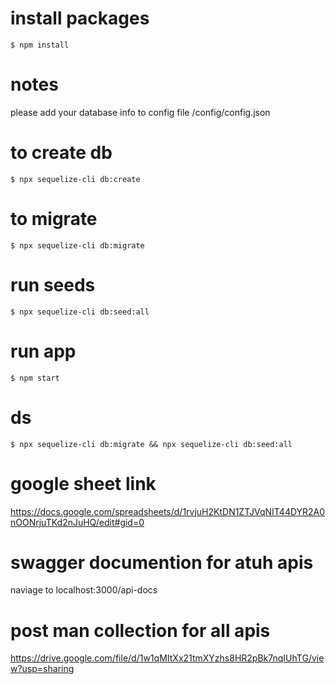 
# install packages  
`$ npm install`
# notes 
please add your database info to config file /config/config.json
# to create db
`$ npx sequelize-cli db:create`
# to migrate 
`$ npx sequelize-cli db:migrate`
# run seeds 
`$ npx sequelize-cli db:seed:all`
# run app 
`$ npm start`
# ds
`$ npx sequelize-cli db:migrate && npx sequelize-cli db:seed:all`

# google sheet link 
https://docs.google.com/spreadsheets/d/1rvjuH2KtDN1ZTJVqNIT44DYR2A0nOONrjuTKd2nJuHQ/edit#gid=0

# swagger documention for atuh apis 
 naviage to localhost:3000/api-docs
# post man collection for all apis
https://drive.google.com/file/d/1w1qMItXx21tmXYzhs8HR2pBk7nqIUhTG/view?usp=sharing  